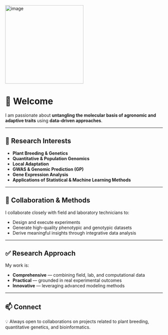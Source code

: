 <img width="250" height="250" alt="image" src="https://github.com/user-attachments/assets/7fc710dd-e56e-4fda-ba27-7b55d2cc4f94" />


# 👋 Welcome  

I am passionate about **untangling the molecular basis of agronomic and adaptive traits** using **data-driven approaches**.  

---

## 🔬 Research Interests  
- **Plant Breeding & Genetics**  
- **Quantitative & Population Genomics**
- **Local Adaptation**
- **GWAS & Genomic Prediction (GP)** 
- **Gene Expression Analysis**  
- **Applications of Statistical & Machine Learning Methods**  

---

## 🧪 Collaboration & Methods  

I collaborate closely with field and laboratory technicians to:  
- Design and execute experiments  
- Generate high-quality phenotypic and genotypic datasets  
- Derive meaningful insights through integrative data analysis  

---

## ✅ Research Approach  

My work is:  
- **Comprehensive** — combining field, lab, and computational data  
- **Practical** — grounded in real experimental outcomes  
- **Innovative** — leveraging advanced modeling methods  

---

## 📫 Connect  
💡 Always open to collaborations on projects related to plant breeding, quantitative genetics, and bioinformatics.  

